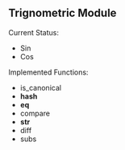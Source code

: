 ## Trignometric Module

Current Status:

* Sin
* Cos

Implemented Functions:

* is_canonical
* __hash__
* __eq__
* compare
* __str__
* diff
* subs
